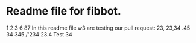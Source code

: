 # Readme file for fibbot.
1 2 3 6
87
In this readme file w3 are testing our pull request: 23, 23,34 .45 34 345 /'234 23.4
Test 34
